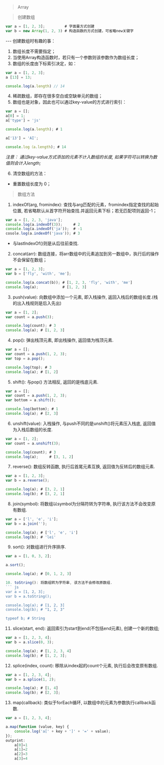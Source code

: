 > Array

> 创建数组

``` js
var a = [1, 2, 3];         # 字面量方式创建
var b = new Array(1, 2, 3) # 构造函数的方式创建，可省略new关键字
```
--- 创建数组时有趣的事：
1. 数组长度不需要指定；
2. 当使用Array构造函数时，若只有一个参数则该参数作为数组长度；
3. 数组的长度由下标索引决定，如：
``` js
var a = [1, 2, 3];
a [13] = 13;

console.log(a.length) // 14
```
4. 稀疏数组，即存在很多空白或空缺单元的数组；
5. 数组也是对象，因此也可以通过key-value的方式进行索引：
``` js
var a = [];
a[0] = 1;
a['type'] = 'js'

console.log(a.length); # 1

a['13'] = 'AI';

console.log（a.length); # 14
```
*注意： 通过key-value方式添加的元素不计入数组的长度, 如果字符可以转换为数值则会计入length;*

6. 清空数组的方法：
- 重置数组长度为 0；

> 数组方法

1. indexOf(arg, fromindex): 查找与arg匹配的元素，fromindex指定查找的起始位置, 若省略默认从首字符开始查找.并返回元素下标；若无匹配项则返回-1；

``` js
var a = [1, 2, 3, 'java'];
console.log(a.indexOf(3));     # 2
console.log(a.indexOf('ja'));  # -1
cosole.log(a.indexOf('java')); # 3
```
* 与lastIndexOf()则是从后往前查找.

2. concat(arr): 数组连接，将arr数组中的元素追加到另一数组中，执行后的操作不会保留在数组；
``` js
var a = [1, 2, 3];
var b = ['fly', 'with', 'me'];

console.log(a.concat(b)); # [1, 2, 3, 'fly', 'with', 'me']
console.log(a);           # [1, 2, 3]
```

3. push(value): 向数组中添加一个元素, 即入栈操作, 返回入栈后的数组长度.(栈的出入栈规则是后入先出)
``` js
var a = [1, 2];
var count = a.push(3);  

console.log(count); # 3
console.log(a); # [1, 2, 3]
```

4. pop(): 弹出栈顶元素, 即出栈操作, 返回值为栈顶元素.
``` js
var a = [];
var count = a.push(1, 2, 3);  
var top = a.pop(); 

console.log(top); # 3
console.log(a); # [1, 2]
```

5. shift(): 与pop() 方法相反, 返回的是栈底元素.
``` js
var a = [];
var count = a.push(1, 2, 3);  
var bottom = a.shift();  

console.log(bottom); # 1
console.log(a); # [2, 3]
```

6. unshift(value): 入栈操作, 与push不同的是unshift()将元素压入栈底, 返回值为入栈后数组的长度.
``` js
var a = [1, 2];
var count = a.unshift(3);

console.log(count); # 3
console.log(a);     # [3, 1, 2]
```

7. reverse(): 数组反转函数, 执行后首尾元素互换, 返回值为反转后的数组元素.
``` js
var a = [1, 2, 3];
var b = a.reverse();

console.log(a); # [3, 2, 1]
console.log(b); # [3, 2, 1]
```

8. join(symbol): 将数组以symbol为分隔符转为字符串, 执行该方法不会改变原有数组.
``` js
var a = ['l', 'e', 'i'];
var b = a.join('');

console.log(a); # ['l', 'e', 'i']
console.log(b); # 'lei'
```

9. sort(): 对数组进行升序排序.
``` js
var a = [1, 0, 3, 2];

a.sort();

console.log(a); # [0, 1, 2, 3]

10. toString(): 将数组转为字符串, 该方法不会修改原数组.
``` js
var a = [1, 2, 3];
var b = a.toString();

console.log(a); # [1, 2, 3]
console.log(b); # "1, 2, 3"

typeof b; # String
```

11. slice(start, end): 返回索引为start到end(不包括end元素), 创建一个新的数组;
``` js
var a = [1, 2, 3, 4];
var b = a.slice(0, 3);

console.log(a); # [1, 2, 3, 4]
console.log(b); # [1, 2, 3];
```

12. splice(index, count): 移除从index起的count个元素, 执行后会改变原有数组.
``` js
var a = [1, 2, 3, 4];
var b = a.splice(1, 2);

console.log(a); # [1, 4]
console.log(b); # [2, 3];
```

13. map(callback): 类似于forEach循环, 以数组中的元素为参数执行callback函数.
``` js
var a = [1, 2, 3, 4];

a.map(function (value, key) {
	console.log('a[' + key + ']' + '=' + value);
});
outprint: 
	a[0]=1
	a[1]=2
	a[2]=3
	a[3]=4
```



